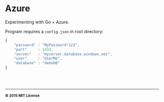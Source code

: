 # Azure

Experimenting with Go + Azure.

Program requires a `config.json` in root directory:

```javascript
{
	"password" : "MyPassword!123",
	"port"     : 1433,
	"server"   : "myserver.database.windows.net",
	"user"     : "UserMe",
	"database" : "demoDB"
}

```
<br>
<br>

<hr>
<small>
<strong>&copy; 2015 MIT License</strong>
</small>